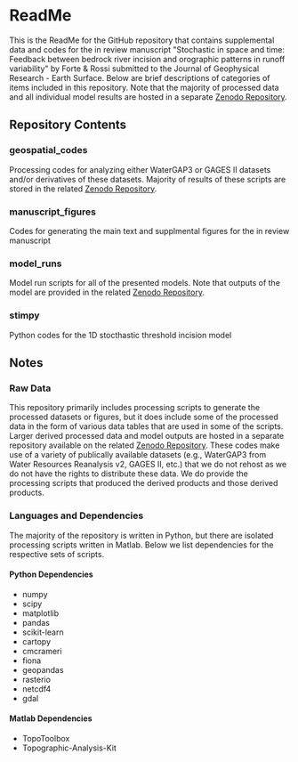 # ReadMe #

This is the ReadMe for the GitHub repository that contains supplemental data and codes for the in review manuscript "Stochastic in space and time: Feedback between bedrock river incision and orographic patterns in runoff variability" by Forte & Rossi submitted to the Journal of Geophysical Research - Earth Surface. Below are brief descriptions of categories of items included in this repository. Note that the majority of processed data and all individual model results are hosted in a separate [Zenodo Repository](https://doi.org/10.5281/zenodo.7665887).

## Repository Contents
### geospatial_codes
Processing codes for analyzing either WaterGAP3 or GAGES II datasets and/or derivatives of these datasets. Majority of results of these scripts are stored in the related [Zenodo Repository](https://doi.org/10.5281/zenodo.7665887).
### manuscript_figures
Codes for generating the main text and supplmental figures for the in review manuscript
### model_runs
Model run scripts for all of the presented models. Note that outputs of the model are provided in the related [Zenodo Repository](https://doi.org/10.5281/zenodo.7665887).
### stimpy
Python codes for the 1D stocthastic threshold incision model

## Notes
### Raw Data
This repository primarily includes processing scripts to generate the processed datasets or figures, but it does include some of the processed data in the form of various data tables that are used in some of the scripts. Larger derived processed data and model outputs are hosted in a separate repository available on the related [Zenodo Repository](https://doi.org/10.5281/zenodo.7665887). These codes make use of a variety of publically available datasets (e.g., WaterGAP3 from Water Resources Reanalysis v2, GAGES II, etc.) that we do not rehost as we do not have the rights to distribute these data. We do provide the processing scripts that produced the derived products and those derived products.
### Languages and Dependencies
The majority of the repository is written in Python, but there are isolated processing scripts written in Matlab. Below we list dependencies for the respective sets of scripts.
#### Python Dependencies
* numpy
* scipy
* matplotlib
* pandas
* scikit-learn
* cartopy
* cmcrameri
* fiona
* geopandas
* rasterio
* netcdf4
* gdal
#### Matlab Dependencies
* TopoToolbox
* Topographic-Analysis-Kit